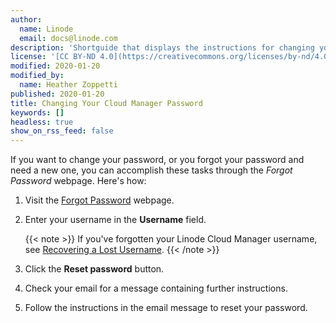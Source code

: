 ```yaml
---
author:
  name: Linode
  email: docs@linode.com
description: 'Shortguide that displays the instructions for changing your Cloud Manager password.'
license: '[CC BY-ND 4.0](https://creativecommons.org/licenses/by-nd/4.0)'
modified: 2020-01-20
modified_by:
  name: Heather Zoppetti
published: 2020-01-20
title: Changing Your Cloud Manager Password
keywords: []
headless: true
show_on_rss_feed: false
---
```


If you want to change your password, or you forgot your password and need a new one, you can accomplish these tasks through the *Forgot Password* webpage. Here's how:

1.  Visit the [Forgot Password](https://login.linode.com/forgot/password) webpage.
1.  Enter your username in the **Username** field.

    {{< note >}}
If you've forgotten your Linode Cloud Manager username, see [Recovering a Lost Username](/docs/platform/manager/accounts-and-passwords/#recovering-a-lost-username).
{{< /note >}}

1.  Click the **Reset password** button.

1.  Check your email for a message containing further instructions.

1.  Follow the instructions in the email message to reset your password.
